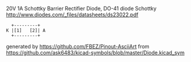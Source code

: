 20V 1A Schottky Barrier Rectifier Diode, DO-41
diode Schottky
http://www.diodes.com/_files/datasheets/ds23022.pdf


	  +---------+
	K |[1]   [2]| A
	  +---------+


generated by https://github.com/FBEZ/Pinout-AsciiArt from https://github.com/ask6483/kicad-symbols/blob/master/Diode.kicad_sym